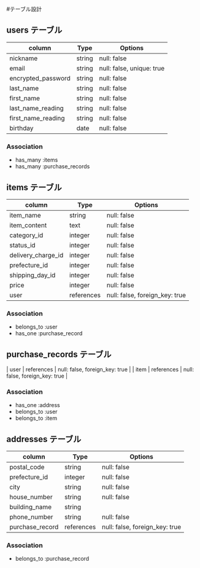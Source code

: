 #テーブル設計

## users テーブル

| column             | Type    | Options     |
| ------------------ | ------- | ----------- |
| nickname           | string  | null: false |
| email              | string  | null: false, unique: true |
| encrypted_password | string  | null: false |
| last_name          | string  | null: false |
| first_name         | string  | null: false |
| last_name_reading  | string  | null: false |
| first_name_reading | string  | null: false |
| birthday           | date    | null: false |

### Association

- has_many :items
- has_many :purchase_records



## items テーブル

| column             | Type       | Options     |
| ------------------ | ---------- | ----------- |
| item_name          | string     | null: false |
| item_content       | text       | null: false |
| category_id        | integer    | null: false |
| status_id          | integer    | null: false |
| delivery_charge_id | integer    | null: false |
| prefecture_id      | integer    | null: false |
| shipping_day_id    | integer    | null: false |
| price              | integer    | null: false |
| user               | references | null: false, foreign_key: true |

### Association

- belongs_to :user
- has_one :purchase_record



## purchase_records テーブル
| user | references | null: false, foreign_key: true |
| item | references | null: false, foreign_key: true |

### Association

- has_one :address
- belongs_to :user
- belongs_to :item



## addresses テーブル

| column          | Type       | Options     |
| --------------- | ---------- | ----------- |
| postal_code     | string     | null: false |
| prefecture_id   | integer    | null: false |
| city            | string     | null: false |
| house_number    | string     | null: false |
| building_name   | string     |
| phone_number    | string     | null: false |
| purchase_record | references | null: false, foreign_key: true |

### Association

- belongs_to :purchase_record

